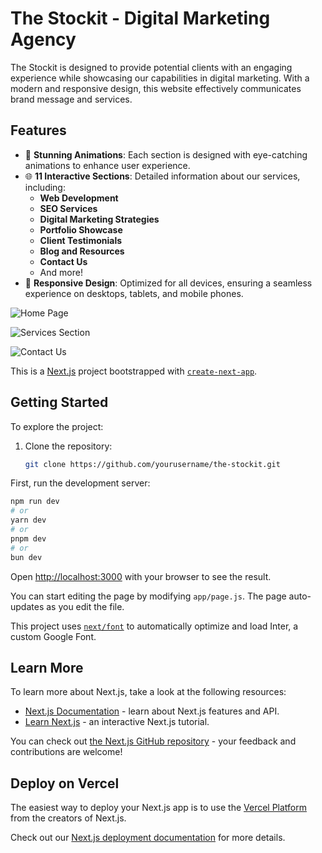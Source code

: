 # The Stockit - Digital Marketing Agency

The Stockit is designed to provide potential clients with an engaging experience while showcasing our capabilities in digital marketing. With a modern and responsive design, this website effectively communicates brand message and services.

## Features

- 🎨 **Stunning Animations**: Each section is designed with eye-catching animations to enhance user experience.
- 🌐 **11 Interactive Sections**: Detailed information about our services, including:
  - **Web Development**
  - **SEO Services**
  - **Digital Marketing Strategies**
  - **Portfolio Showcase**
  - **Client Testimonials**
  - **Blog and Resources**
  - **Contact Us**
  - And more!
- 📱 **Responsive Design**: Optimized for all devices, ensuring a seamless experience on desktops, tablets, and mobile phones.


![Home Page](path/to/home-page-image.png)

![Services Section](path/to/services-image.png)

![Contact Us](path/to/contact-us-image.png)


This is a [Next.js](https://nextjs.org/) project bootstrapped with [`create-next-app`](https://github.com/vercel/next.js/tree/canary/packages/create-next-app).

## Getting Started

To explore the project:

1. Clone the repository:
   ```bash
   git clone https://github.com/yourusername/the-stockit.git

First, run the development server:

```bash
npm run dev
# or
yarn dev
# or
pnpm dev
# or
bun dev
```

Open [http://localhost:3000](http://localhost:3000) with your browser to see the result.

You can start editing the page by modifying `app/page.js`. The page auto-updates as you edit the file.

This project uses [`next/font`](https://nextjs.org/docs/basic-features/font-optimization) to automatically optimize and load Inter, a custom Google Font.

## Learn More

To learn more about Next.js, take a look at the following resources:

- [Next.js Documentation](https://nextjs.org/docs) - learn about Next.js features and API.
- [Learn Next.js](https://nextjs.org/learn) - an interactive Next.js tutorial.

You can check out [the Next.js GitHub repository](https://github.com/vercel/next.js/) - your feedback and contributions are welcome!

## Deploy on Vercel

The easiest way to deploy your Next.js app is to use the [Vercel Platform](https://vercel.com/new?utm_medium=default-template&filter=next.js&utm_source=create-next-app&utm_campaign=create-next-app-readme) from the creators of Next.js.

Check out our [Next.js deployment documentation](https://nextjs.org/docs/deployment) for more details.

